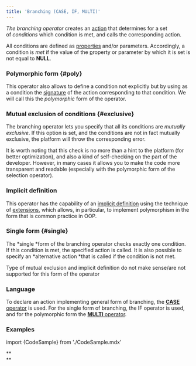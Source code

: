 ```yaml
---
title: 'Branching (CASE, IF, MULTI)'
---
```


*The branching operator* creates an [action](Actions.md) that determines for a set of *conditions* which condition is met, and calls the corresponding action.

All conditions are defined as [properties](Properties.md) and/or parameters. Accordingly, a condition is *met* if the value of the [p](Properties.md)roperty or parameter by which it is set is not equal to **NULL**.

### Polymorphic form {#poly}

This operator also allows to define a condition not explicitly but by using as a condition the [signature](Property_signature_CLASS_.md) of the action corresponding to that condition. We will call this the *polymorphic* form of the operator.

### Mutual exclusion of conditions {#exclusive}

The branching operator lets you specify that all its conditions are *mutually exclusive*. If this option is set, and the conditions are not in fact mutually exclusive, the platform will throw the corresponding error.

It is worth noting that this check is no more than a hint to the platform (for better optimization), and also a kind of self-checking on the part of the developer. However, in many cases it allows you to make the code more transparent and readable (especially with the polymorphic form of the selection operator).

### Implicit definition

This operator has the capability of an [implicit definition](Action_extension.md) using the technique of [extensions](Extensions.md), which allows, in particular, to implement polymorphism in the form that is common practice in OOP.

### Single form {#single}

The *single *form of the branching operator checks exactly one condition. If this condition is met, the specified action is called. It is also possible to specify an *alternative action *that is called if the condition is not met.

Type of mutual exclusion and implicit definition do not make sense/are not supported for this form of the operator

### Language

To declare an action implementing general form of branching, the [**CASE** operator](CASE_operator_action_.md) is used. For the single form of branching, the IF operator is used, and for the polymorphic form the [**MULTI** operator](MULTI_operator_action_.md). 

### Examples

import {CodeSample} from './CodeSample.mdx'

<CodeSample url="https://documentation.lsfusion.org/sample?file=ActionSample&block=case"/>


<CodeSample url="https://documentation.lsfusion.org/sample?file=ActionSample&block=ifthena"/>


<CodeSample url="https://documentation.lsfusion.org/sample?file=ActionSample&block=multi"/>

  

**  
**
